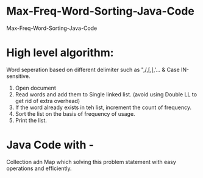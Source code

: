# Max-Freq-Word-Sorting-Java-Code
Max-Freq-Word-Sorting-Java-Code

# High level algorithm:
Word seperation based on different delimiter such as ",/,[,],'... & Case IN-sensitive.

1) Open document 
2) Read words and add them to Single linked list. (avoid using Double LL to get rid of extra overhead) 
3) If the word already exists in teh list, increment the count of frequency. 
4) Sort the list on the basis of frequency of usage. 
5) Print the list.

# Java Code with -
Collection adn Map which solving this problem statement with easy operations and efficiently.
